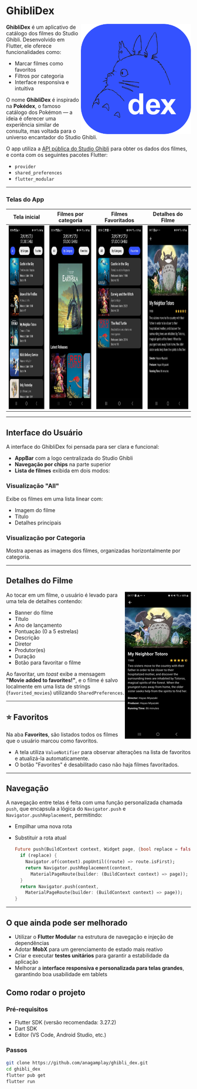# GhibliDex

<img src="assets/icone.png" alt="Icone do App" style="height: 300px; width: auto;" align="right"/>

**GhibliDex** é um aplicativo de catálogo dos filmes do Studio Ghibli. Desenvolvido em Flutter, ele oferece funcionalidades como:

- Marcar filmes como favoritos  
- Filtros por categoria  
- Interface responsiva e intuitiva

O nome **GhibliDex** é inspirado na **Pokédex**, o famoso catálogo dos Pokémon — a ideia é oferecer uma experiência similar de consulta, mas voltada para o universo encantador do Studio Ghibli.

O app utiliza a [API pública do Studio Ghibli](https://ghibliapi.vercel.app/) para obter os dados dos filmes, e conta com os seguintes pacotes Flutter:

- `provider`  
- `shared_preferences`  
- `flutter_modular`

---

### Telas do App

|     Tela inicial     | Filmes por categoria |  Filmes Favoritados  |   Detalhes do Filme  |
|:--------------------:|:--------------------:|:--------------------:|:--------------------:|
| <img src="assets/all_screen.jpg" alt="Tela inicial" style="height: 500px; width: auto;" /> | <img src="assets/by_category_screen.jpg" alt="Filmes por categoria" style="height: 500px; width: auto;" /> | <img src="assets/favorites_screen.jpg" alt="Filmes Favoritados" style="height: 500px; width: auto;" /> | <img src="assets/movie_details_screen.jpg" alt="Detalhes do Filme" style="height: 500px; width: auto;" /> |


---

## Interface do Usuário

A interface do GhibliDex foi pensada para ser clara e funcional:

- **AppBar** com a logo centralizada do Studio Ghibli  
- **Navegação por chips** na parte superior  
- **Lista de filmes** exibida em dois modos:

### Visualização "All"
Exibe os filmes em uma lista linear com:

- Imagem do filme  
- Título  
- Detalhes principais

### Visualização por Categoria
Mostra apenas as imagens dos filmes, organizadas horizontalmente por categoria.

---

<h2>Detalhes do Filme</h2>

<img src="assets/movie_details_screen.jpg" alt="Detalhes do Filme" style="height: 400px; width: auto;" align="right"/>

<div align="left">
  <p>Ao tocar em um filme, o usuário é levado para uma tela de detalhes contendo:</p>
  <ul>
    <li>Banner do filme</li>
    <li>Título</li>
    <li>Ano de lançamento</li>
    <li>Pontuação (0 a 5 estrelas)</li>
    <li>Descrição</li>
    <li>Diretor</li>
    <li>Produtor(es)</li>
    <li>Duração</li>
    <li>Botão para favoritar o filme</li>
  </ul>
  <p>Ao favoritar, um <em>toast</em> exibe a mensagem <strong>"Movie added to favorites!"</strong>, e o filme é salvo localmente em uma lista de strings (<code>favorited_movies</code>) utilizando <code>SharedPreferences</code>.</p>
</div>

---

## ⭐ Favoritos

Na aba **Favorites**, são listados todos os filmes que o usuário marcou como favoritos.

- A tela utiliza `ValueNotifier` para observar alterações na lista de favoritos e atualizá-la automaticamente.  
- O botão "Favorites" é desabilitado caso não haja filmes favoritados.  

---

## Navegação

A navegação entre telas é feita com uma função personalizada chamada `push`, que encapsula a lógica do `Navigator.push` e `Navigator.pushReplacement`, permitindo:

- Empilhar uma nova rota  
- Substituir a rota atual

  ```dart
  Future push(BuildContext context, Widget page, {bool replace = false}) async {
    if (replace) {
      Navigator.of(context).popUntil((route) => route.isFirst);
      return Navigator.pushReplacement(context,
        MaterialPageRoute(builder: (BuildContext context) => page));
    }
    return Navigator.push(context,
      MaterialPageRoute(builder: (BuildContext context) => page));
  }

---

## O que ainda pode ser melhorado

- Utilizar o **Flutter Modular** na estrutura de navegação e injeção de dependências  
- Adotar **MobX** para um gerenciamento de estado mais reativo  
- Criar e executar **testes unitários** para garantir a estabilidade da aplicação  
- Melhorar a **interface responsiva e personalizada para telas grandes**, garantindo boa usabilidade em tablets

## Como rodar o projeto

### Pré-requisitos

- Flutter SDK (versão recomendada: 3.27.2)
- Dart SDK
- Editor (VS Code, Android Studio, etc.)

### Passos

  ```bash
  git clone https://github.com/anagamplay/ghibli_dex.git
  cd ghibli_dex
  flutter pub get
  flutter run
